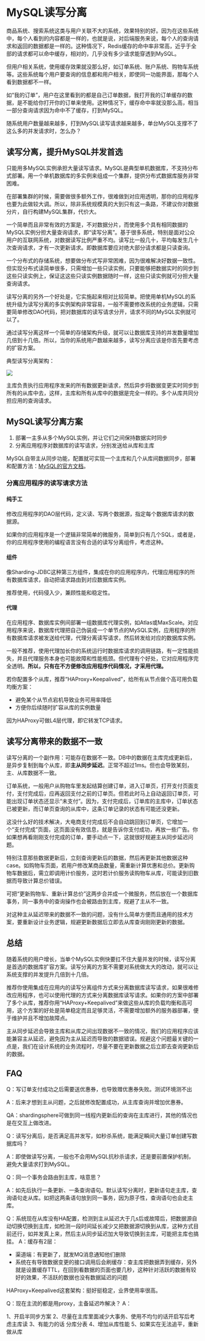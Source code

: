 # MySQL读写分离

商品系统、搜索系统这类与用户关联不大的系统，效果特别的好。因为在这些系统中，每个人看到的内容都是一样的，也就是说，对后端服务来说，每个人的查询请求和返回的数据都是一样的。这种情况下，Redis缓存的命中率非常高，近乎于全部的请求都可以命中缓存，相对的，几乎没有多少请求能穿透到MySQL。

但用户相关系统，使用缓存效果就没那么好，如订单系统、账户系统、购物车系统等。这些系统每个用户要查询的信息都和用户相关，即使同一功能界面，那每个人看到数据都不一样。

如“我的订单”，用户在这里看到的都是自己订单数据，我打开我的订单缓存的数据，是不能给你打开你的订单来使用。这种情况下，缓存命中率就没那么高，相当一部分查询请求因为命中不了缓存，打到MySQL。

随系统用户数量越来越多，打到MySQL读写请求越来越多，单台MySQL支撑不了这么多的并发请求时，怎么办？

## 读写分离，提升MySQL并发首选

只能用多MySQL实例承担大量读写请求。MySQL是典型单机数据库，不支持分布式部署。用一个单机数据库的多实例来组成一个集群，提供分布式数据库服务非常困难。

在部署集群的时候，需要做很多额外工作，很难做到对应用透明，那你的应用程序也要为此做较大调。所以，除非系统规模真的大到只有这一条路，不建议你对数据分片，自行构建MySQL集群，代价大。

一个简单而且非常有效的方案是，不对数据分片，而使用多个具有相同数据的MySQL实例分担大量查询请求，即“读写分离”。基于很多系统，特别是面对公众用户的互联网系统，对数据读写比例严重不均。读写比一般几十，平均每发生几十次查询请求，才有一次更新请求。即数据库要应对绝大部分请求都是只读查询。

一个分布式的存储系统，想要做分布式写非常困难，因为很难解决好数据一致性。但实现分布式读简单很多，只需增加一些只读实例，只要能够把数据实时的同步到这些只读实例上，保证这这些只读实例数据随时一样，这些只读实例就可分担大量查询请求。

读写分离的另外一个好处是，它实施起来相对比较简单。把使用单机MySQL的系统升级为读写分离的多实例架构非常容易，一般不需要修改系统的业务逻辑，只需要简单修改DAO代码，把对数据库的读写请求分开，请求不同的MySQL实例就可以了。

通过读写分离这样一个简单的存储架构升级，就可以让数据库支持的并发数量增加几倍到十几倍。所以，当你的系统用户数越来越多，读写分离应该是你首先要考虑的扩容方案。

典型读写分离架构：



![](https://my-img.javaedge.com.cn/javaedge-blog/2024/11/151ad72bb4a8b5d7c25bdee1a8fbaf45.jpg)

主库负责执行应用程序发来的所有数据更新请求，然后异步将数据变更实时同步到所有的从库中去，这样，主库和所有从库中的数据是完全一样的。多个从库共同分担应用的查询请求。

## MySQL读写分离方案

1. 部署一主多从多个MySQL实例，并让它们之间保持数据实时同步
2. 分离应用程序对数据库的读写请求，分别发送给从库和主库

MySQL自带主从同步功能，配置就可实现一个主库和几个从库间数据同步，部署和配置方法：[MySQL的官方文档](https://dev.mysql.com/doc/refman/8.0/en/replication.html)。

### 分离应用程序的读写请求方法

#### 纯手工

修改应用程序的DAO层代码，定义读、写两个数据源，指定每个数据库请求的数据源。

如果你的应用程序是一个逻辑非常简单的微服务，简单到只有几个SQL，或者是，你的应用程序使用的编程语言没有合适的读写分离组件，考虑这种。

#### 组件

像Sharding-JDBC这种第三方组件，集成在你的应用程序内，代理应用程序的所有数据库请求，自动把请求路由到对应数据库实例。

推荐使用，代码侵入少，兼顾性能和稳定性。

#### 代理

在应用程序、数据库实例间部署一组数据库代理实例，如Atlas或MaxScale。对应用程序来说，数据库代理把自己伪装成一个单节点的MySQL实例，应用程序的所有数据库请求被发送给代理，代理分离读写请求，然后转发给对应的数据库实例。

一般不推荐，使用代理加长你的系统运行时数据库请求的调用链路，有一定性能损失，并且代理服务本身也可能故障和性能瓶颈。但代理有个好处，它对应用程序完全透明。**所以，只有在不方便修改应用程序代码情况，才采用代理。**

若你配置多个从库，推荐“HAProxy+Keepalived”，给所有从节点做个高可用负载均衡方案：

- 避免某个从节点宕机导致业务可用率降低
- 方便你后续随时扩容从库的实例数量

因为HAProxy可做L4层代理，即它转发TCP请求。

## 读写分离带来的数据不一致

读写分离的一个副作用：可能存在数据不一致。DB中的数据在主库完成更新后，是异步复制到每个从库，即**主从同步延迟**。正常不超过1ms。但也会导致某刻，主、从库数据不一致。

订单系统，一般用户从购物车里发起结算创建订单，进入订单页，打开支付页面支付，支付完成后，应再返回支付之前的订单页。但若此时马上自动返回订单页，可能出现订单状态还显示“未支付”。因为，支付完成后，订单库的主库中，订单状态已被更新，而订单页查询的从库中，这条订单记录的状态有可能还没更新。

这没什么好的技术解决，大电商支付完成后不会自动跳回到订单页，它增加一个“支付完成”页面，这页面没有效信息，就是告诉你支付成功，再放一些广告。你如果想再看刚刚支付完成的订单，要手动点一下，这就很好规避主从同步延迟问题。

特别注意那些数据更新后，立刻查询更新后的数据，然后再更新其他数据这种case。如购物车页面，若用户修改某商品数量，需重新计算优惠和总价。更新购物车数据后，需立即调用计价服务，这时若计价服务读购物车从库，可能读到旧数据而导致计算总价错误。

可把“更新购物车、重新计算总价”这两步合并成一个微服务，然后放在一个数据库事务，同一事务中的查询操作也会被路由到主库，规避了主从不一致。

对这种主从延迟带来的数据不一致的问题，没有什么简单方便而且通用的技术方案，要重新设计业务逻辑，规避更新数据后立即去从库查询刚刚更新的数据。

## 总结

随着系统的用户增长，当单个MySQL实例快要扛不住大量并发的时候，读写分离是首选的数据库扩容方案。读写分离的方案不需要对系统做太大的改动，就可以让系统支撑的并发提升几倍到十几倍。

推荐你使用集成在应用内的读写分离组件方式来分离数据库读写请求，如果很难修改应用程序，也可以使用代理的方式来分离数据库读写请求。如果你的方案中部署了多个从库，推荐你用“HAProxy+Keepalived”来做这些从库的负载均衡和高可用，这个方案的好处是简单稳定而且足够灵活，不需要增加额外的服务器部署，便于维护并且不增加故障点。

主从同步延迟会导致主库和从库之间出现数据不一致的情况，我们的应用程序应该能兼容主从延迟，避免因为主从延迟而导致的数据错误。规避这个问题最关键的一点是，我们在设计系统的业务流程时，尽量不要在更新数据之后立即去查询更新后的数据。

## FAQ

Q：写订单支付成功之后需要送优惠券，也导致赠优惠券失败。测试环境测不出

A：后来才想到主从问题，之后就修改配置成功，从主库查询并增加优惠券。

QA：shardingsphere可做到同一线程内更新后的查询在主库进行，其他的情况也是在交互上做改进。

Q：读写分离后，是否满足高并发写，如秒杀系统，能满足瞬间大量订单创建写数据库吗？

A：即使做读写分离，一般也不会用MySQL抗秒杀请求，还是要前置保护机制，避免大量请求打到MySQL。

Q：同一个事务会路由到主库，啥意思？

A：如先后执行一条更新、一条查询语句。默认读写分离时，更新语句走主库，查询语句走从库。如把这两条语句放到同一事务，因为原子性，查询语句也会走主库。

Q：系统现在从库没有HA配置，检测到主从延迟大于几s后或故障后，把数据源自动切换切换到主库，如检测一段时间延长减少又把数据源切换到从库，这种方式目前还行，如并发真上来，然后主从同步延迟加大导致切换到主库，可能把主库也搞挂。
A：缓存有2层：

- 渠道端：有更新了，就发MQ消息通知他们删除
- 系统在有导致数据变更的接口调用后会刷缓存：查主库把数据弄到缓存，另外就是设置缓存TTL，在回到看数据的页面也要几秒，这种针对活跃的数据有较好的效果，不活跃的数据也没有数据延迟的问题

HAProxy+Keepalived这套架构：挺好挺稳定，业界使用率很高。

Q：现在主流的都是用proxy，主备延迟咋解决？
A：

1、开启半同步方案
2、尽量在主库里面减少大事务、使用不均匀的话开启写后考虑主库读
3、有能力的话 分库分表
4、增加从库性能
5、如果实在无法追平，重新做从库